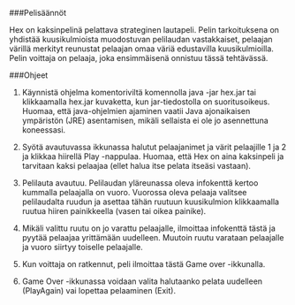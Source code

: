 ###Pelisäännöt

Hex on kaksinpelinä pelattava strateginen lautapeli. Pelin tarkoituksena on yhdistää kuusikulmioista muodostuvan pelilaudan vastakkaiset, pelaajan värillä merkityt reunustat pelaajan omaa väriä edustavilla kuusikulmioilla. Pelin voittaja on pelaaja, joka ensimmäisenä onnistuu tässä tehtävässä.

###Ohjeet

1. Käynnistä ohjelma komentoriviltä komennolla java -jar hex.jar tai klikkaamalla hex.jar kuvaketta, kun jar-tiedostolla on suoritusoikeus. Huomaa, että java-ohjelmien ajaminen vaatii Java ajonaikaisen ympäristön (JRE) asentamisen, mikäli sellaista ei ole jo asennettuna koneessasi.

2. Syötä avautuvassa ikkunassa halutut pelaajanimet ja värit pelaajille 1 ja 2 ja klikkaa hiirellä Play -nappulaa. Huomaa, että Hex on aina kaksinpeli ja tarvitaan kaksi pelaajaa (ellet halua itse pelata itseäsi vastaan).

3. Pelilauta avautuu. Pelilaudan yläreunassa oleva infokenttä kertoo kummalla pelaajalla on vuoro. Vuorossa oleva pelaaja valitsee pelilaudalta ruudun ja asettaa tähän ruutuun kuusikulmion klikkaamalla ruutua hiiren painikkeella (vasen tai oikea painike).

4. Mikäli valittu ruutu on jo varattu pelaajalle, ilmoittaa infokenttä tästä ja pyytää pelaajaa yrittämään uudelleen. Muutoin ruutu varataan pelaajalle ja vuoro siirtyy toiselle pelaajalle.

5. Kun voittaja on ratkennut, peli ilmoittaa tästä Game over -ikkunalla.

6. Game Over -ikkunassa voidaan valita halutaanko pelata uudelleen (PlayAgain) vai lopettaa pelaaminen (Exit). 

